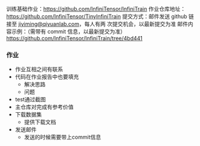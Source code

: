 训练基础作业：https://github.com/InfiniTensor/InfiniTrain
作业仓库地址： https://github.com/InfiniTensor/TinyInfiniTrain 
提交方式：邮件发送 github 链接至 jiyiming@qiyuanlab.com，每人有两 次提交机会，以最新提交为准 邮件内容示例：（需带有 commit 信息，以最新提交为准） https://github.com/InfiniTensor/InfiniTrain/tree/4bd441

### 作业
- 作业互相之间有联系
- 代码在作业报告中也要填充
	- 解决思路
	- 问题
- test通过截图
- 主仓库对完成有参考价值
- 下载数据集
	- 提供下载文档
- 发送邮件
	- 发送的时候需要带上commit信息
	